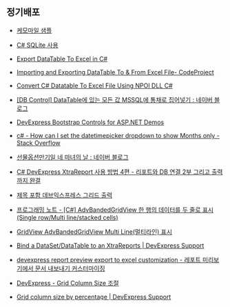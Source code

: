 
## 정기배포
- [케모마일 샘플](https://chmm-sample-bo.ldcc.co.kr:8080)
- [C# SQLite 사용](http://m.csharpstudy.com/Practical/View?aspx=Prac-sqlite.aspx&title=C%23%20SQLite%20%EC%82%AC%EC%9A%A9)
- [Export DataTable To Excel in C#](https://www.c-sharpcorner.com/UploadFile/deveshomar/exporting-datatable-to-excel-in-C-Sharp-using-interop/)
- [Importing and Exporting DataTable To & From Excel File- CodeProject](https://www.codeproject.com/Tips/1232569/Importing-and-Exporting-DataTable-To-From-Excel-Fi)
- [Convert C# Datatable To Excel File Using NPOI DLL C#](https://www.c-sharpcorner.com/blogs/convert-c-sharp-datatable-to-excel-file-using-npoi-dll-c-sharp)
- [[DB Control] DataTable에 있는 모든 값 MSSQL에 통채로 집어넣기 : 네이버 블로그](https://m.blog.naver.com/so15284/222326714168)
- [DevExpress Bootstrap Controls for ASP.NET Demos](https://demos.devexpress.com/bootstrap/)
- [c# - How can I set the datetimepicker dropdown to show Months only - Stack Overflow](https://stackoverflow.com/questions/34846455/how-can-i-set-the-datetimepicker-dropdown-to-show-months-only)
- [선물옵션만기일 네 마녀의 날 : 네이버 블로그](https://m.blog.naver.com/erica2600/223389708972)
- [C# DevExpress XtraReport 사용 방법 4편 - 리포트와 DB 연결 2부 그리고 출력까지 완결](https://bigenergy.tistory.com/entry/C-DevExpress-XtraReport-%EC%82%AC%EC%9A%A9-%EB%B0%A9%EB%B2%95-4%ED%8E%B8-%EB%A6%AC%ED%8F%AC%ED%8A%B8%EC%99%80-DB-%EC%97%B0%EA%B2%B0-2%EB%B6%80-%EA%B7%B8%EB%A6%AC%EA%B3%A0-%EC%B6%9C%EB%A0%A5%EA%B9%8C%EC%A7%80-%EC%99%84%EA%B2%B0)
- [제목 포함 데브익스프레스 그리드 출력](https://simplain.tistory.com/m/374)
- [프로그래밍 노트 - [C#] AdvBandedGridView 한 행의 데이터를 두 줄로 표시 (Single row/Multi line/stacked cells)](http://www.acronet.kr/index.php?mid=python&document_srl=27003)
- [GridView AdvBandedGridView Multi Line(멀티라인) 표시](https://m.blog.naver.com/PostView.naver?blogId=whodoi&logNo=223274461253&proxyReferer=https:%2F%2Fwww.google.co.kr%2F&trackingCode=external)
- [Bind a DataSet/DataTable to an XtraReports | DevExpress Support](https://supportcenter.devexpress.com/ticket/details/t230380/bind-a-dataset-datatable-to-an-xtrareports)
- [devexpress report preview export to excel customization - 레포트 미리보기에서 문서 내보내기 커스터마이징](https://shared.co.kr/m/195)
- [DevExpress - Grid Column Size 조절](https://shanael.tistory.com/41)
- [Grid column size by percentage | DevExpress Support](https://supportcenter.devexpress.com/ticket/details/t753498/grid-column-size-by-percentage)
- [How size right most GridColumn to fill remaining width of GridControl? | DevExpress Support](https://supportcenter.devexpress.com/ticket/details/q385210/how-size-right-most-gridcolumn-to-fill-remaining-width-of-gridcontrol)
- [WYSIWYG WinForms HTML Editor Control C# / VB .NET - BaiqiSoft](https://www.mysofttool.com/net-winforms-html-editor-control/)
- [RicherTextBox- CodeProject](https://www.codeproject.com/KB/edit/RicherTextBox.aspx)
- [RichTextBoxExtended- CodeProject](https://www.codeproject.com/KB/miscctrl/richtextboxextended.aspx)
- [[MS-SQL]임시테이블 설명 및 사용법 : 네이버 블로그](https://m.blog.naver.com/kjk_lokr/221609944884)
- [Native Care Service](https://ncs.mcnc.co.kr/ncsLogin)
- [우리말 불설대보부모은중경(한문/원문/한글) 佛說大報父母恩重經, 한글독송 : 네이버 블로그](https://m.blog.naver.com/mikey74/223439782580)
- [C# is, as, typeof(), GetType() Type-testing 연산자에 대해서](https://jettstream.tistory.com/66)
- [GitHub - robinrodricks/SourceGrid: SourceGrid](https://github.com/robinrodricks/SourceGrid/tree/master)
- [Hints and Tooltips | WinForms Controls | DevExpress Documentation](https://docs.devexpress.com/WindowsForms/11977/controls-and-libraries/chart-control/end-user-features/tooltip-and-crosshair-cursor/tooltip)
- [- [ipTIME A604M Mobile Manager](http://ubb.iptime.org:1212/sysconf/info/iux.cgi)
- [모바일용 푸시 서버 만들기 - 요약 : 네이버 블로그](https://m.blog.naver.com/tommybee/223228332316)
- [파이썬 표준 라이브러리 — Python 3.13.1 문서](https://docs.python.org/ko/3.13/library/index.html)
- [파이썬 독학 교재 무료공개 (파이썬 교재 추천) : 네이버 블로그](https://m.blog.naver.com/PostView.naver?blogId=jamduino&logNo=223171096062&proxyReferer=https:%2F%2Fwww.google.co.kr%2F&trackingCode=external)

- [Github readme 텍스트 색상 넣기](https://velog.io/@eunsoo0504/%EA%B9%83%ED%97%99-readme-%EA%B8%80%EC%9E%90%EC%83%89-%EA%BE%B8%EB%AF%B8%EA%B8%B0)




